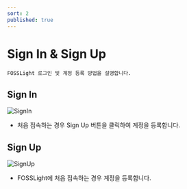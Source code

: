 ```yaml
---
sort: 2
published: true
---
```

# Sign In & Sign Up
```note
FOSSLight 로그인 및 계정 등록 방법을 설명합니다.
```
## Sign In
![SignIn](images/sign_in.png)
- 처음 접속하는 경우 Sign Up 버튼을 클릭하여 계정을 등록합니다.

## Sign Up 
![SignUp](images/sign_up.png)  
- FOSSLight에 처음 접속하는 경우 계정을 등록합니다.